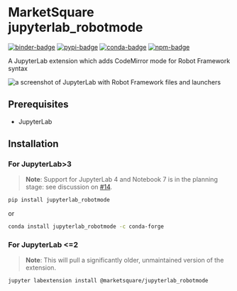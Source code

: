 # MarketSquare jupyterlab_robotmode

[![binder-badge]][binder] [![pypi-badge]][pypi] [![conda-badge]][conda]
[![npm-badge]][npm]

A JupyterLab extension which adds CodeMirror mode for Robot Framework syntax

![a screenshot of JupyterLab with Robot Framework files and launchers][screenshot]

## Prerequisites

- JupyterLab

## Installation

### For JupyterLab>3

> **Note**: Support for JupyterLab 4 and Notebook 7 is in the planning stage: see
> discussion on [#14].

```bash
pip install jupyterlab_robotmode
```

or

```bash
conda install jupyterlab_robotmode -c conda-forge
```

### For JupyterLab <=2

> **Note**: This will pull a significantly older, unmaintained version of the extension.

```bash
jupyter labextension install @marketsquare/jupyterlab_robotmode
```

[binder-badge]: https://mybinder.org/badge_logo.svg
[binder]: https://mybinder.org/v2/gh/MarketSquare/jupyterlab_robotmode/HEAD?urlpath=lab
[pypi]: https://pypi.org/project/jupyterlab-robotmode
[pypi-badge]: https://img.shields.io/pypi/v/jupyterlab_robotmode
[npm-badge]: https://img.shields.io/npm/v/@marketsquare/jupyterlab_robotmode
[npm]: https://www.npmjs.com/package/@marketsquare/jupyterlab_robotmode
[conda-badge]: https://img.shields.io/conda/vn/conda-forge/jupyterlab_robotmode
[conda]: https://anaconda.org/conda-forge/jupyterlab_robotmode
[screenshot]:
  https://user-images.githubusercontent.com/45380/162342746-48561188-5859-4469-8634-3c4fd13cdef5.png
[#14]: https://github.com/MarketSquare/jupyterlab_robotmode/issues/14
